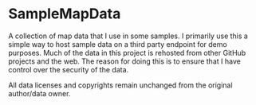 # SampleMapData

A collection of map data that I use in some samples. I primarily use this a simple way to host sample data on a third party endpoint for demo purposes. Much of the data in this project is rehosted from other GitHub projects and the web. The reason for doing this is to ensure that I have control over the security of the data.

All data licenses and copyrights remain unchanged from the original author/data owner.
